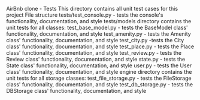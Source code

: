 AirBnb clone - Tests
This directory contains all unit test cases for this project
File structure
tests/test_console.py - tests the console's functionality, documentation, and style
tests/models directory contains the unit tests for all classes:
test_base_model.py - tests the BaseModel class' functionality, documentation, and style
test_amenity.py - tests the Amenity class' functionality, documentation, and style
test_city.py -tests the City class' functionality, documentation, and style
test_place.py - tests the Place class' functionality, documentation, and style
test_review.py - tests the Review class' functionality, documentation, and style
state.py - tests the State class' functionality, documentation, and style
user.py - tests the User class' functionality, documentation, and style
engine directory contains the unit tests for all storage classes:
test_file_storage.py - tests the FileStorage class' functionality, documentation, and style
test_db_storage.py - tests the DBStorage class' functionality, documentation, and style

